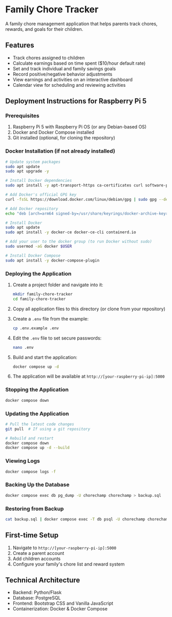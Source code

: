 # Family Chore Tracker

A family chore management application that helps parents track chores, rewards, and goals for their children.

## Features

- Track chores assigned to children
- Calculate earnings based on time spent ($10/hour default rate)
- Set and track individual and family savings goals
- Record positive/negative behavior adjustments
- View earnings and activities on an interactive dashboard
- Calendar view for scheduling and reviewing activities

## Deployment Instructions for Raspberry Pi 5

### Prerequisites

1. Raspberry Pi 5 with Raspberry Pi OS (or any Debian-based OS)
2. Docker and Docker Compose installed
3. Git installed (optional, for cloning the repository)

### Docker Installation (if not already installed)

```bash
# Update system packages
sudo apt update
sudo apt upgrade -y

# Install Docker dependencies
sudo apt install -y apt-transport-https ca-certificates curl software-properties-common

# Add Docker's official GPG key
curl -fsSL https://download.docker.com/linux/debian/gpg | sudo gpg --dearmor -o /usr/share/keyrings/docker-archive-keyring.gpg

# Add Docker repository
echo "deb [arch=arm64 signed-by=/usr/share/keyrings/docker-archive-keyring.gpg] https://download.docker.com/linux/debian $(lsb_release -cs) stable" | sudo tee /etc/apt/sources.list.d/docker.list > /dev/null

# Install Docker
sudo apt update
sudo apt install -y docker-ce docker-ce-cli containerd.io

# Add your user to the docker group (to run Docker without sudo)
sudo usermod -aG docker $USER

# Install Docker Compose
sudo apt install -y docker-compose-plugin
```

### Deploying the Application

1. Create a project folder and navigate into it:
   ```bash
   mkdir family-chore-tracker
   cd family-chore-tracker
   ```

2. Copy all application files to this directory (or clone from your repository)

3. Create a `.env` file from the example:
   ```bash
   cp .env.example .env
   ```

4. Edit the `.env` file to set secure passwords:
   ```bash
   nano .env
   ```

5. Build and start the application:
   ```bash
   docker compose up -d
   ```

6. The application will be available at `http://[your-raspberry-pi-ip]:5000`

### Stopping the Application

```bash
docker compose down
```

### Updating the Application

```bash
# Pull the latest code changes
git pull  # If using a git repository

# Rebuild and restart
docker compose down
docker compose up -d --build
```

### Viewing Logs

```bash
docker compose logs -f
```

### Backing Up the Database

```bash
docker compose exec db pg_dump -U chorechamp chorechamp > backup.sql
```

### Restoring from Backup

```bash
cat backup.sql | docker compose exec -T db psql -U chorechamp chorechamp
```

## First-time Setup

1. Navigate to `http://[your-raspberry-pi-ip]:5000`
2. Create a parent account
3. Add children accounts
4. Configure your family's chore list and reward system

## Technical Architecture

- Backend: Python/Flask
- Database: PostgreSQL
- Frontend: Bootstrap CSS and Vanilla JavaScript
- Containerization: Docker & Docker Compose
